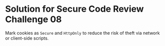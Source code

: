 # Solution for Secure Code Review Challenge 08

Mark cookies as `Secure` and `HttpOnly` to reduce the risk of theft via network or client-side scripts.
